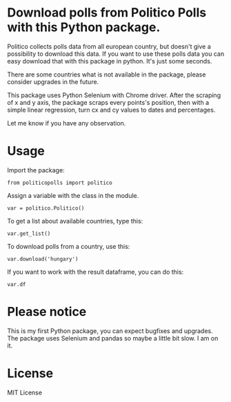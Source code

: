 # Download polls from Politico Polls with this Python package.
 Politico collects polls data from all european country, but doesn't give a possibility to download this data. If you want to use these polls data you can easy download that with this package in python. It's just some seconds. 

There are some countries what is not available in the package, please consider upgrades in the future.

This package uses Python Selenium with Chrome driver. After the scraping of x and y axis, the package scraps every points's position, then with a simple linear regression, turn cx and cy values to dates and percentages. 

Let me know if you have any observation.

# Usage

Import the package:

```
from politicopolls import politico
```


Assign a variable with the class in the module.
```
var = politico.Politico()
```

To get a list about available countries, type this:
```
var.get_list()
```

To download polls from a country, use this:
```
var.download('hungary')
```

If you want to work with the result dataframe, you can do this:

```
var.df
```

# Please notice

This is my first Python package, you can expect bugfixes and upgrades. The package uses Selenium and pandas so maybe a little bit slow. I am on it.

# License

MIT License
